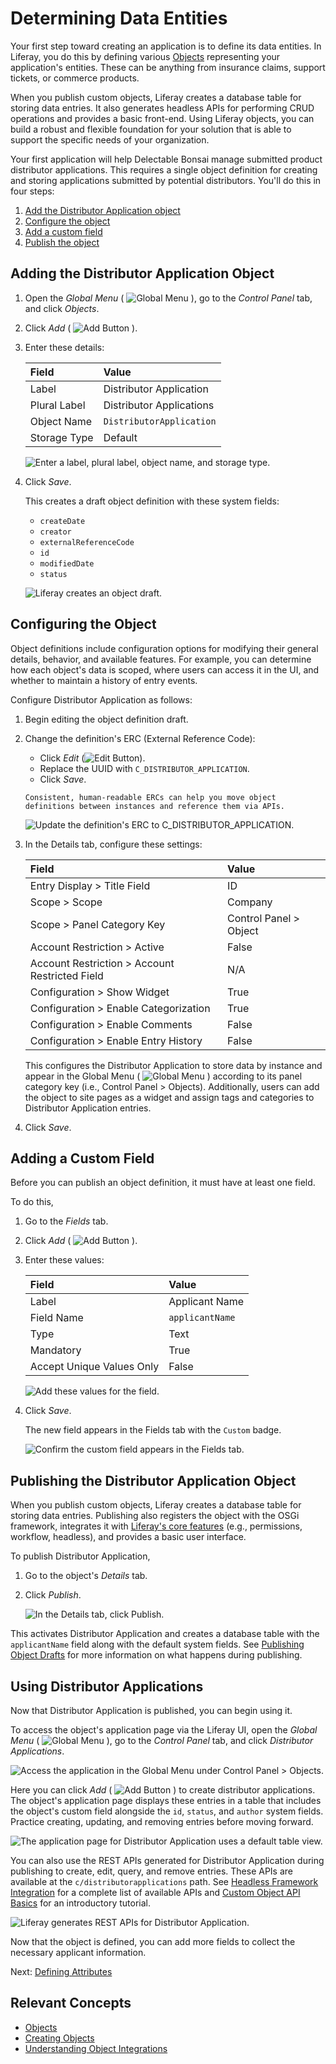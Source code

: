 # Determining Data Entities

Your first step toward creating an application is to define its data entities. In Liferay, you do this by defining various [Objects](https://learn.liferay.com/en/w/dxp/building-applications/objects) representing your application's entities. These can be anything from insurance claims, support tickets, or commerce products.

When you publish custom objects, Liferay creates a database table for storing data entries. It also generates headless APIs for performing CRUD operations and provides a basic front-end. Using Liferay objects, you can build a robust and flexible foundation for your solution that is able to support the specific needs of your organization.

<!-- ![](./determining-data-entities/images/01.png) -->

Your first application will help Delectable Bonsai manage submitted product distributor applications. This requires a single object definition for creating and storing applications submitted by potential distributors. You'll do this in four steps: 

1. [Add the Distributor Application object](#adding-the-distributor-application-object)
1. [Configure the object](#configuring-the-object)
1. [Add a custom field](#adding-a-custom-field)
1. [Publish the object](#publishing-the-distributor-application-object)

<!-- After publishing the object definition, you can practice [using the Distributor Application object](#using-distributor-applications) to create entries. -->

## Adding the Distributor Application Object

1. Open the *Global Menu* ( ![Global Menu](../../images/icon-applications-menu.png) ), go to the *Control Panel* tab, and click *Objects*.

1. Click *Add* ( ![Add Button](../../images/icon-add.png) ).

1. Enter these details:

   | Field        | Value                    |
   |:-------------|:-------------------------|
   | Label        | Distributor Application  |
   | Plural Label | Distributor Applications |
   | Object Name  | `DistributorApplication` |
   | Storage Type | Default                  |

   ![Enter a label, plural label, object name, and storage type.](./determining-data-entities/images/02.png)

1. Click *Save*.

   This creates a draft object definition with these system fields:

      * `createDate`
      * `creator`
      * `externalReferenceCode`
      * `id`
      * `modifiedDate`
      * `status`

   ![Liferay creates an object draft.](./determining-data-entities/images/03.png)

## Configuring the Object

Object definitions include configuration options for modifying their general details, behavior, and available features. For example, you can determine how each object's data is scoped, where users can access it in the UI, and whether to maintain a history of entry events.

Configure Distributor Application as follows:

1. Begin editing the object definition draft.

1. Change the definition's ERC (External Reference Code):

   * Click *Edit* (![Edit Button](../../images/icon-edit.png)).
   * Replace the UUID with `C_DISTRIBUTOR_APPLICATION`.
   * Click *Save*.

   ```{tip}
   Consistent, human-readable ERCs can help you move object definitions between instances and reference them via APIs.
   ```

   ![Update the definition's ERC to C_DISTRIBUTOR_APPLICATION.](./determining-data-entities/images/04.png)

1. In the Details tab, configure these settings:

   | Field                                          | Value                  |
   |:-----------------------------------------------|:-----------------------|
   | Entry Display > Title Field                    | ID                     |
   | Scope > Scope                                  | Company                |
   | Scope > Panel Category Key                     | Control Panel > Object |
   | Account Restriction > Active                   | False                  |
   | Account Restriction > Account Restricted Field | N/A                    |
   | Configuration > Show Widget                    | True                   |
   | Configuration > Enable Categorization          | True                   |
   | Configuration > Enable Comments                | False                  |
   | Configuration > Enable Entry History           | False                  |

   This configures the Distributor Application to store data by instance and appear in the Global Menu ( ![Global Menu](../../images/icon-applications-menu.png) ) according to its panel category key (i.e., Control Panel > Objects). Additionally, users can add the object to site pages as a widget and assign tags and categories to Distributor Application entries.

1. Click *Save*.

## Adding a Custom Field

Before you can publish an object definition, it must have at least one field.

To do this,

1. Go to the *Fields* tab.

1. Click *Add* ( ![Add Button](../../images/icon-add.png) ).

1. Enter these values:

   | Field                     | Value           |
   |:--------------------------|:----------------|
   | Label                     | Applicant Name  |
   | Field Name                | `applicantName` |
   | Type                      | Text            |
   | Mandatory                 | True            |
   | Accept Unique Values Only | False           |

   ![Add these values for the field.](./determining-data-entities/images/05.png)

1. Click *Save*.

   The new field appears in the Fields tab with the `Custom` badge.

   ![Confirm the custom field appears in the Fields tab.](./determining-data-entities/images/06.png)

## Publishing the Distributor Application Object

When you publish custom objects, Liferay creates a database table for storing data entries. Publishing also registers the object with the OSGi framework, integrates it with [Liferay's core features](https://learn.liferay.com/w/dxp/building-applications/objects/understanding-object-integrations) (e.g., permissions, workflow, headless), and provides a basic user interface.

To publish Distributor Application,

1. Go to the object's *Details* tab.

1. Click *Publish*.

   ![In the Details tab, click Publish.](./determining-data-entities/images/07.png)

This activates Distributor Application and creates a database table with the `applicantName` field along with the default system fields. See [Publishing Object Drafts](https://learn.liferay.com/en/w/dxp/building-applications/objects/creating-and-managing-objects/creating-objects#publishing-object-drafts) for more information on what happens during publishing.

## Using Distributor Applications

Now that Distributor Application is published, you can begin using it.

To access the object's application page via the Liferay UI, open the *Global Menu* ( ![Global Menu](../../images/icon-applications-menu.png) ), go to the *Control Panel* tab, and click *Distributor Applications*.

![Access the application in the Global Menu under Control Panel > Objects.](./determining-data-entities/images/08.png)

Here you can click *Add* ( ![Add Button](../../images/icon-add.png) ) to create distributor applications. The object's application page displays these entries in a table that includes the object's custom field alongside the `id`, `status`, and `author` system fields. Practice creating, updating, and removing entries before moving forward.

![The application page for Distributor Application uses a default table view.](./determining-data-entities/images/09.png)

You can also use the REST APIs generated for Distributor Application during publishing to create, edit, query, and remove entries. These APIs are available at the `c/distributorapplications` path. See [Headless Framework Integration](https://learn.liferay.com/en/w/dxp/building-applications/objects/understanding-object-integrations/headless-framework-integration) for a complete list of available APIs and [Custom Object API Basics](https://learn.liferay.com/en/w/dxp/building-applications/objects/objects-tutorials/using-apis/object-api-basics) for an introductory tutorial.

![Liferay generates REST APIs for Distributor Application.](./determining-data-entities/images/10.png)

Now that the object is defined, you can add more fields to collect the necessary applicant information.

Next: [Defining Attributes](./defining-attributes.md)

## Relevant Concepts

* [Objects](https://learn.liferay.com/en/w/dxp/building-applications/objects)
* [Creating Objects](https://learn.liferay.com/en/w/dxp/building-applications/objects/creating-and-managing-objects/creating-objects)
* [Understanding Object Integrations](https://learn.liferay.com/w/dxp/building-applications/objects/understanding-object-integrations)
